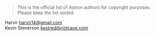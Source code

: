 > This is the official list of Astron authors for copyright purposes.  
> Please keep the list sorted.

Harvir <harvir14@gmail.com>  
Kevin Stenerson <kestred@riotcave.com>  
